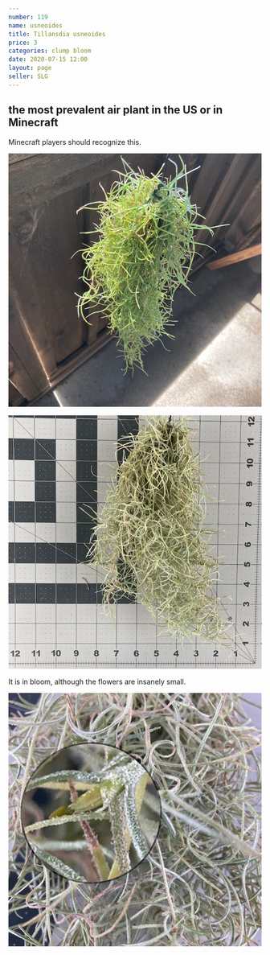 ```yaml
---
number: 119
name: usneoides
title: Tillansdia usneoides
price: 3
categories: clump bloom
date: 2020-07-15 12:00
layout: page
seller: SLG
---
```

## the most prevalent air plant in the US or in Minecraft

Minecraft players should recognize this.

!["Tillandsia usneoides"](/i/IMG_0306.jpeg "Tillandsia usneoides")

!["Tillandsia usneoides"](/i/IMG_0341.jpeg "Tillandsia usneoides")

It is in bloom, although the flowers are insanely small.

!["Tillandsia usneoides"](/i/IMG_0342.jpeg "Tillandsia usneoides")
